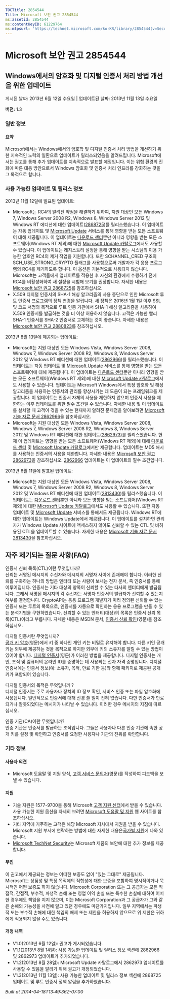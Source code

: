 ```yaml
---
TOCTitle: 2854544
Title: Microsoft 보안 권고 2854544
ms:assetid: 2854544
ms:contentKeyID: 61229764
ms:mtpsurl: 'https://technet.microsoft.com/ko-KR/library/2854544(v=Security.10)'
---
```




Microsoft 보안 권고 2854544
===========================

Windows에서의 암호화 및 디지털 인증서 처리 방법 개선을 위한 업데이트
--------------------------------------------------------------------

게시된 날짜: 2013년 6월 12일 수요일 | 업데이트된 날짜: 2013년 11월 13일 수요일

**버전:** 1.3

### 일반 정보

#### 요약

Microsoft에서는 Windows에서의 암호학 및 디지털 인증서 처리 방법을 개선하기 위한 지속적인 노력의 일환으로 업데이트가 릴리스되었음을 알려드립니다. Microsoft에서는 권고를 통해 추가 업데이트를 지속적으로 발표할 예정입니다. 이는 위협 환경의 진화에 따른 대응 방안으로서 Windows 암호화 및 인증서 처리 인프라를 강화하는 것을 그 목적으로 합니다.

### 사용 가능한 업데이트 및 릴리스 정보

2013년 11월 12일에 발표된 업데이트:

-   Microsoft는 RC4의 알려진 약점을 해결하기 위하여, 지원 대상인 모든 Windows 7, Windows Server 2008 R2, Windows 8, Windows Server 2012 및 Windows RT 에디션에 대한 업데이트([2868725](https://technet.microsoft.com/security/advisory/2868725))를 릴리스했습니다. 이 업데이트는 자동 업데이트 및 [Microsoft Update](https://go.microsoft.com/fwlink/?linkid=40747) 서비스를 통해 영향을 받는 모든 소프트웨어 대해 제공됩니다. 이 업데이트는 [다운로드 센터](https://www.microsoft.com/download/default.aspx)뿐만 아니라 영향을 받는 모든 소프트웨어(Windows RT 제외)에 대한 [Microsoft Update 카탈로그](https://go.microsoft.com/fwlink/?linkid=96155)에서도 사용할 수 있습니다. 이 업데이트는 레지스트리 설정을 통해 영향을 받는 시스템의 이용 가능한 암호인 RC4의 제거 작업을 지원합니다. 또한 SCHANNEL\_CRED 구조의 SCH\_USE\_STRONG\_CRYPTO 플래그를 사용함으로써 개발자가 각 응용 프로그램의 RC4를 제거하도록 합니다. 이 옵션은 기본적으로 사용되지 않습니다. Microsoft는 고객들에게 업데이트를 적용한 후 자신의 환경에서 수행하기 전에 RC4를 비활성화하여 새 설정을 시험해 보기를 권장합니다. 자세한 내용은 [Microsoft 보안 권고 2868725](https://technet.microsoft.com/security/advisory/2868725)를 참조하십시오.
-   X.509 디지털 인증서의 SHA-1 해싱 알고리즘의 사용 중단으로 인한 Microsoft 루트 인증서 프로그램의 정책 변경을 알립니다. 새 정책은 2016년 1월 1일 이후 SSL 및 코드 서명의 목적으로 루트 인증 기관에서 SHA-1 해싱 알고리즘을 사용하여 X.509 인증서를 발급하는 것을 더 이상 허용하지 않습니다. 고객은 가능한 빨리 SHA-1 인증서를 SHA-2 인증서로 교체하는 것이 좋습니다. 자세한 내용은 [Microsoft 보안 권고 2880823](https://technet.microsoft.com/security/advisory/2880823)를 참조하십시오.

2013년 8월 13일에 제공되는 업데이트:

-   Microsoft는 지원 대상인 모든 Windows Vista, Windows Server 2008, Windows 7, Windows Server 2008 R2, Windows 8, Windows Server 2012 및 Windows RT 에디션에 대한 업데이트([2862966](https://support.microsoft.com/kb/2862966))를 릴리스했습니다. 이 업데이트는 자동 업데이트 및 [Microsoft Update](https://go.microsoft.com/fwlink/?linkid=40747) 서비스를 통해 영향을 받는 모든 소프트웨어에 대해 제공됩니다. 이 업데이트는 [다운로드 센터](https://www.microsoft.com/download/default.aspx)뿐만 아니라 영향을 받는 모든 소프트웨어(Windows RT 제외)에 대한 [Microsoft Update 카탈로그](https://go.microsoft.com/fwlink/?linkid=96155)에서도 사용할 수 있습니다. 업데이트는 Microsoft Windows에서 특정 암호화 및 해싱 알고리즘을 사용하는 인증서의 관리를 향상시키는 데 도움이 되는 프레임워크를 제공합니다. 이 업데이트는 인증서 자체의 사용을 제한하지 않으며 인증서 사용을 제한하는 이후 업데이트를 위한 필수 조건일 수 있습니다. 자세한 내용 및 이 업데이트를 설치할 때 고객이 겪을 수 있는 현재까지 알려진 문제점을 알아보려면 [Microsoft 기술 자료 문서 2862966](https://support.microsoft.com/kb/2862966)을 참조하십시오.
-   Microsoft는 지원 대상인 모든 Windows Vista, Windows Server 2008, Windows 7, Windows Server 2008 R2, Windows 8, Windows Server 2012 및 Windows RT 에디션에 대한 업데이트([2862973](https://support.microsoft.com/kb/2862973))를 릴리스했습니다. 현재 이 업데이트는 영향을 받는 모든 소프트웨어(Windows RT 제외)에 대해 [다운로드 센터](https://www.microsoft.com/download/default.aspx) 및 [Microsoft Update 카탈로그](https://go.microsoft.com/fwlink/?linkid=96155)에서만 제공합니다. 업데이트는 MD5 해시를 사용하는 인증서의 사용을 제한합니다. 자세한 내용은 [Microsoft 보안 권고 2862973](https://technet.microsoft.com/security/advisory/2862973)을 참조하십시오. [2862966](https://support.microsoft.com/kb/2862966) 업데이트는 이 업데이트의 필수 조건입니다.

2013년 6월 11일에 발표된 업데이트:

-   Microsoft는 지원 대상인 모든 Windows Vista, Windows Server 2008, Windows 7, Windows Server 2008 R2, Windows 8, Windows Server 2012 및 Windows RT 에디션에 대한 업데이트([2813430](https://support.microsoft.com/kb/2813430))를 릴리스했습니다. 이 업데이트는 [다운로드 센터](https://www.microsoft.com/download/default.aspx)뿐만 아니라 모든 영향을 받는 소프트웨어(Windows RT 제외)에 대한 [Microsoft Update 카탈로그](https://go.microsoft.com/fwlink/?linkid=96155)에서도 사용할 수 있습니다. 또한 자동 업데이트 및 [Microsoft Update](https://go.microsoft.com/fwlink/?linkid=40747) 서비스를 통해서도 제공됩니다. Windows RT에 대한 업데이트는 Windows Update에서 제공됩니다. 이 업데이트를 설치하면 관리자가 Windows Update 사이트에 액세스하지 않아도 신뢰할 수 있는 CTL 및 비허용된 CTL을 업데이트할 수 있습니다. 자세한 내용은 [Microsoft 기술 자료 문서 2813430](https://support.microsoft.com/kb/2813430)을 참조하십시오.

자주 제기되는 질문 사항(FAQ)
----------------------------


인증서 신뢰 목록(CTL)이란 무엇입니까?  
신뢰는 서명된 메시지의 수신자와 메시지의 서명자 사이에 존재해야 합니다. 이러한 신뢰를 구축하는 하나의 방법은 엔터티 또는 사람이 보내는 전자 문서, 즉 인증서를 통해 이루어집니다. 인증서는 기타 대상의 양쪽이 신뢰할 수 있는 타사의 엔터티에게 발급됩니다. 그래서 서명된 메시지의 각 수신자는 서명자 인증서의 발급자가 신뢰할 수 있는지 여부를 결정합니다. CryptoAPI는 응용 프로그램 개발자가 미리 정의된 신뢰할 수 있는 인증서 또는 루트의 목록으로, 인증서를 자동으로 확인하는 응용 프로그램을 만들 수 있는 분석기법을 구현하였습니다. 신뢰할 수 있는 엔터티(대상)의 목록은 인증서 신뢰 목록(CTL)이라고 부릅니다. 자세한 내용은 MSDN 문서, [인증서 신뢰 확인](https://msdn.microsoft.com/en-us/library/aa376546(v=vs.85).aspx)(영문)을 참조하십시오.

디지털 인증서란 무엇입니까?  
[공개 키 암호](https://technet.microsoft.com/library/aa998077)(영문)에서 키 중 하나인 개인 키는 비밀로 유지해야 합니다. 다른 키인 공개 키는 외부에 제공하는 것을 목적으로 하지만 외부에 키의 소유자를 알릴 수 있는 방법이 있어야 합니다. [디지털 인증서](https://technet.microsoft.com/en-us/library/cc962029.aspx)(영문)가 이러한 방법을 제공합니다. 디지털 인증서는 개인, 조직 및 컴퓨터의 온라인 ID를 증명하는 데 사용되는 전자 자격 증명입니다. 디지털 인증서에는 인증서 정보(예: 소유자, 목적, 만료 기한 등)와 함께 패키지로 제공된 공개 키가 포함되어 있습니다.

디지털 인증서의 목적은 무엇입니까 ?  
디지털 인증서는 주로 사용자나 장치의 ID 정보 확인, 서비스 인증 또는 파일 암호화에 사용됩니다. 일반적으로 인증서에 대해 신경 쓸 일이 전혀 없습니다. 다만 인증서가 만료되거나 잘못되었다는 메시지가 나타날 수 있습니다. 이러한 경우 메시지의 지침에 따르십시오.

인증 기관(CA)이란 무엇입니까?  
인증 기관은 인증서를 발급하는 조직입니다. 그들은 사용자나 다른 인증 기관에 속한 공개 키를 설정 및 확인하고 인증서를 요청한 사용자나 기관의 진위를 확인합니다.

### 기타 정보

#### 사용자 의견

-   Microsoft 도움말 및 지원 양식, [고객 서비스 문의처](https://support.microsoft.com/common/survey.aspx?scid=sw;en;1257&showpage=1&ws=technet&sd=tech)(영문)를 작성하여 피드백을 보낼 수 있습니다.

#### 지원

-   기술 지원은 1577-9700을 통해 Microsoft [고객 지원 센터](https://go.microsoft.com/fwlink/?linkid=21131)에서 받을 수 있습니다. 사용 가능한 지원 옵션을 자세히 보려면 [Microsoft 도움말 및 지원](https://support.microsoft.com/) 웹 사이트를 참조하십시오.
-   기타 지역에 거주하는 고객은 해당 Microsoft 지사에서 지원을 받을 수 있습니다. Microsoft 지원 부서에 연락하는 방법에 대한 자세한 내용은[국가별 지원](https://go.microsoft.com/fwlink/?linkid=21155)에 나와 있습니다.
-   [Microsoft TechNet Security](https://go.microsoft.com/fwlink/?linkid=21132)는 Microsoft 제품의 보안에 대한 추가 정보를 제공합니다.

#### 부인

이 권고에서 제공되는 정보는 어떠한 보증도 없이 "있는 그대로" 제공됩니다. Microsoft는 상품성 및 특정 목적에의 적합성에 대한 보증을 포함하여 명시적이거나 묵시적인 어떤 보증도 하지 않습니다. Microsoft Corporation 또는 그 공급자는 모든 직접적, 간접적, 부수적, 파생적 손해 또는 영업 이익 손실 또는 특수한 손실에 대하여 어떠한 경우에도 책임을 지지 않으며, 이는 Microsoft Corporation과 그 공급자가 그와 같은 손해의 가능성을 사전에 알고 있던 경우에도 마찬가지입니다. 일부 지역에서는 파생적 또는 부수적 손해에 대한 책임의 배제 또는 제한을 허용하지 않으므로 위 제한은 귀하에게 적용되지 않을 수도 있습니다.

#### 개정 내역

-   V1.0(2013년 6월 12일): 권고가 게시되었습니다.
-   V1.1(2013년 8월 14일): 사용 가능한 업데이트 및 릴리스 정보 섹션에 2862966 및 2862973 업데이트가 추가되었습니다.
-   V1.2(2013년 8월 28일): Microsoft Update 카탈로그에서 2862973 업데이트를 사용할 수 있음을 알리기 위해 권고가 개정되었습니다.
-   V1.3(2013년 11월 13일): 사용 가능한 업데이트 및 릴리스 정보 섹션에 2868725 업데이트 및 루트 인증서 정책 알림을 추가하였습니다.

*Built at 2014-04-18T13:49:36Z-07:00*
